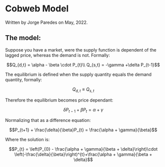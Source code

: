 # Cobweb Model

Written by Jorge Paredes on May, 2022. 

## The model:

Suppose you have a market, were the supply function is dependent of the lagged price, whereas the demand is not.
Formally:

```math
Q_{d,t} = \alpha - \beta \cdot P_{t}\\
Q_{s,t} = -\gamma +\delta P_{t-1}
```

The equilibrium is defined when the supply quantity equals the demand quantity, formally:

```math
Q_{d,t} \equiv Q_{s,t}
```

Therefore the equilibrium becomes price dependant:
```math
\delta P_{t-1} + \beta P_{t} = \alpha +\gamma
```
Normalizing that as a difference equation:

```math
P_{t+1} + \frac{\delta}{\beta}P_{t} = \frac{\alpha + \gamma}{\beta}
```

Where the solution is:
```math
P_{t} = \left(P_{0} - \frac{\alpha + \gamma}{\beta + \delta}\right)\cdot \left(-\frac{\delta}{\beta}\right)^{t}+\frac{\alpha + \gamma}{\beta + \delta}
```
